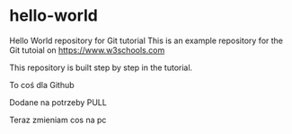 # hello-world
Hello World repository for Git tutorial
This is an example repository for the Git tutoial on https://www.w3schools.com

This repository is built step by step in the tutorial. 

To coś dla Github

Dodane na potrzeby PULL

Teraz zmieniam cos na pc